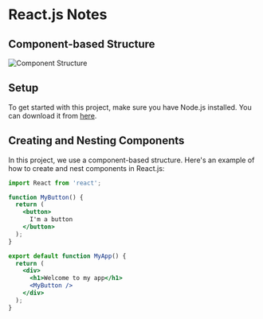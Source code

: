 # React.js Notes
## Component-based Structure

![Component Structure](https://github.com/Niltiwari7/React_js/assets/93751356/0a8b661d-8770-4235-bc5c-e4ee03caffe4)

## Setup

To get started with this project, make sure you have Node.js installed. You can download it from [here](https://nodejs.org/en/download).

## Creating and Nesting Components

In this project, we use a component-based structure. Here's an example of how to create and nest components in React.js:

```jsx
import React from 'react';

function MyButton() {
  return (
    <button>
      I'm a button
    </button>
  );
}

export default function MyApp() {
  return (
    <div>
      <h1>Welcome to my app</h1>
      <MyButton />
    </div>
  );
}
